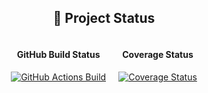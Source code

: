 <div align="center">
    <h2>🚀 Project Status</h2>
    <div style="display: flex; align-items: center; justify-content: center; gap: 20px;">
        <div>
            <h4>GitHub Build Status</h4>
            <a href="https://github.com/kemoycampbell/myProperty/actions/workflows/ci.yaml">
                <img src="https://github.com/kemoycampbell/myProperty/actions/workflows/ci.yaml/badge.svg" alt="GitHub Actions Build">
            </a>
        </div>
        <div>
            <h4>Coverage Status</h4>
            <a href="https://app.codecov.io/gh/kemoycampbell/myProperty">
                <img src="https://codecov.io/gh/kemoycampbell/myProperty/branch/main/graph/badge.svg" alt="Coverage Status">
            </a>
        </div>
    </div>
</div>
